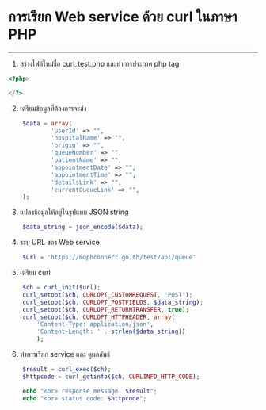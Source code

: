 # การเรียก Web service ด้วย curl ในภาษา PHP
----

1. สร้างไฟล์ใหม่ชื่อ curl_test.php และทำการประกาศ php tag
``` php
<?php>

</?>
```

2. เตรียมข้อมูลที่ต้องการจะส่ง
``` php
    $data = array(
            'userId' => "",
            'hospitalName' => "",
            'origin' => "",
            'queueNumber' => "",
            'patientName' => "",
            'appointmentDate' => "",
            'appointmentTime' => "",
            'detailsLink' => "",
            'currentQueueLink' => "",
    );
```

3. แปลงข้อมูลให้อยู่ในรูปแบบ JSON string
``` php
    $data_string = json_encode($data);
```

4. ระบุ URL ของ Web service
``` php
    $url = 'https://mophconnect.go.th/test/api/queue'
```

5. เตรียม curl
``` php
    $ch = curl_init($url);
    curl_setopt($ch, CURLOPT_CUSTOMREQUEST, "POST");
    curl_setopt($ch, CURLOPT_POSTFIELDS, $data_string);
    curl_setopt($ch, CURLOPT_RETURNTRANSFER, true);
    curl_setopt($ch, CURLOPT_HTTPHEADER, array(
        'Content-Type: application/json',
        'Content-Length: ' . strlen($data_string))                 
        );
```

6. ทำการเรียก service และ ดูผลลัพธ์
``` php
    $result = curl_exec($ch);
    $httpcode = curl_getinfo($ch, CURLINFO_HTTP_CODE);

    echo "<br> response message: $result";
    echo "<br> status code: $httpcode";
```
